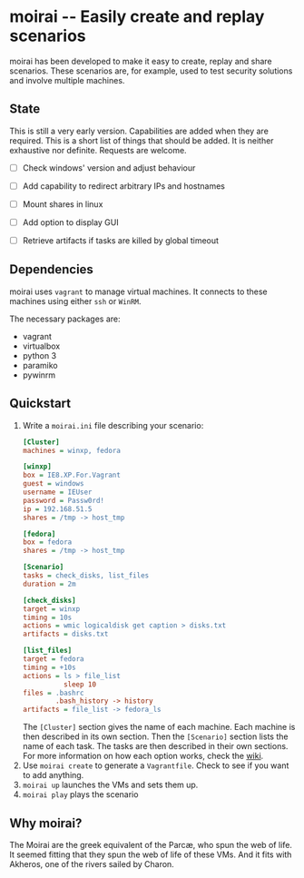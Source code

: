 # moirai -- Easily create and replay scenarios

moirai has been developed to make it easy to create, replay and share scenarios. 
These scenarios are, for example, used to test security solutions and involve 
multiple machines.


## State

This is still a very early version. Capabilities are added when they are 
required. This is a short list of things that should be added. It is neither 
exhaustive nor definite. Requests are welcome.

- [ ] Check windows' version and adjust behaviour
- [ ] Add capability to redirect arbitrary IPs and hostnames
- [ ] Mount shares in linux
- [ ] Add option to display GUI
- [ ] Retrieve artifacts if tasks are killed by global timeout


## Dependencies

moirai uses `vagrant` to manage virtual machines. It connects to these machines 
using either `ssh` or `WinRM`.

The necessary packages are:
- vagrant
- virtualbox
- python 3
- paramiko
- pywinrm


## Quickstart

1. Write a `moirai.ini` file describing your scenario:
    ```ini
    [Cluster]
    machines = winxp, fedora

    [winxp]
    box = IE8.XP.For.Vagrant
    guest = windows
    username = IEUser
    password = Passw0rd!
    ip = 192.168.51.5
    shares = /tmp -> host_tmp

    [fedora]
    box = fedora
    shares = /tmp -> host_tmp

    [Scenario]
    tasks = check_disks, list_files
    duration = 2m

    [check_disks]
    target = winxp
    timing = 10s
    actions = wmic logicaldisk get caption > disks.txt
    artifacts = disks.txt

    [list_files]
    target = fedora
    timing = +10s
    actions = ls > file_list
              sleep 10
    files = .bashrc
            .bash_history -> history
    artifacts = file_list -> fedora_ls
    ```
   The `[Cluster]` section gives the name of each machine. Each machine is then 
   described in its own section. Then the `[Scenario]` section lists the name of 
   each task. The tasks are then described in their own sections. For more 
   information on how each option works, check the [wiki](../../wiki).
2. Use `moirai create` to generate a `Vagrantfile`. Check to see if you want to 
   add anything.
3. `moirai up` launches the VMs and sets them up.
4. `moirai play` plays the scenario


## Why moirai?

The Moirai are the greek equivalent of the Parcæ, who spun the web of life. It 
seemed fitting that they spun the web of life of these VMs. And it fits with 
Akheros, one of the rivers sailed by Charon.
